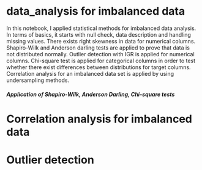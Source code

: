 # data_analysis for imbalanced data
In this notebook, I applied statistical methods for imbalanced data analysis.
In terms of basics, it starts with null check, data description and handling missing values.
There exists right skewness in data for numerical columns. Shapiro-Wilk and Anderson darling tests are applied to prove that data is not distributed normally.  Outlier detection with IGR is applied for numerical columns.
Chi-square test is applied for categorical columns in order to test whether there exist differences between distributions for target columns.
Correlation analysis for an imbalanced data set is applied by using undersampling methods.

##### Application of Shapiro-Wilk, Anderson Darling, Chi-square tests
# Correlation analysis for imbalanced data
# Outlier detection
